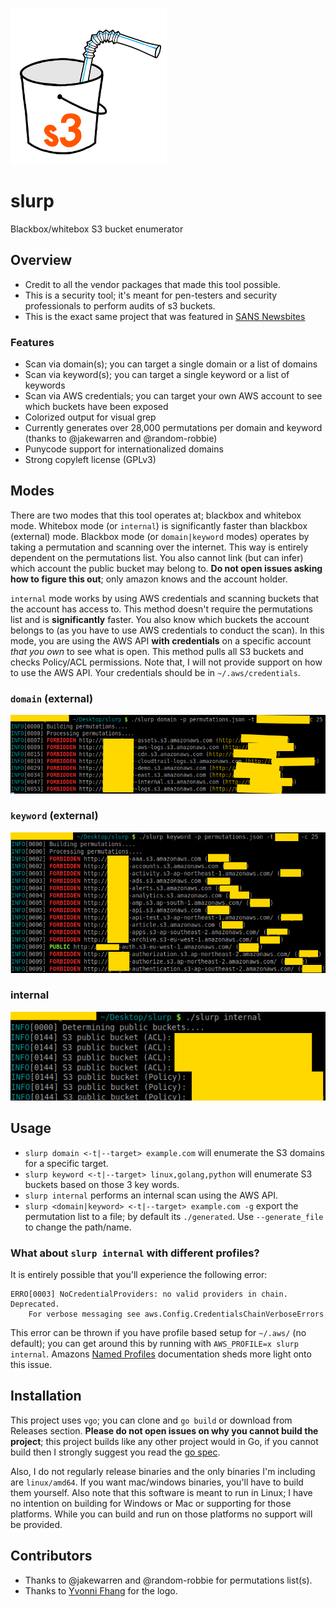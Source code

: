 ![slurp](./docs/slurp-250.png)

# slurp
Blackbox/whitebox S3 bucket enumerator

## Overview
- Credit to all the vendor packages that made this tool possible.
- This is a security tool; it's meant for pen-testers and security professionals to perform audits of s3 buckets.
- This is the exact same project that was featured in [SANS Newsbites](https://www.sans.org/newsletters/newsbites/xix/95)

### Features
- Scan via domain(s); you can target a single domain or a list of domains
- Scan via keyword(s); you can target a single keyword or a list of keywords
- Scan via AWS credentials; you can target your own AWS account to see which buckets have been exposed
- Colorized output for visual grep
- Currently generates over 28,000 permutations per domain and keyword (thanks to @jakewarren and @random-robbie)
- Punycode support for internationalized domains
- Strong copyleft license (GPLv3)

## Modes
There are two modes that this tool operates at; blackbox and whitebox mode. Whitebox mode (or `internal`) is significantly faster than blackbox (external) mode. Blackbox mode (or `domain|keyword` modes) operates by taking a permutation and scanning over the internet. This way is entirely dependent on the permutations list. You also cannot link (but can infer) which account the public bucket may belong to. **Do not open issues asking how to figure this out**; only amazon knows and the account holder.

`internal` mode works by using AWS credentials and scanning buckets that the account has access to. This method doesn't require the permutations list and is **significantly** faster. You also know which buckets the account belongs to (as you have to use AWS credentials to conduct the scan). In this mode, you are using the AWS API **with credentials** on a specific account *that you own* to see what is open. This method pulls all S3 buckets and checks Policy/ACL permissions. Note that, I will not provide support on how to use the AWS API. Your credentials should be in `~/.aws/credentials`.

### `domain` (external)
![domain-scan](./docs/domain.png)

### `keyword` (external)
![keyword-scan](./docs/keywords.png)

### internal
![internal-scan](./docs/internal.png)

## Usage
- `slurp domain <-t|--target> example.com` will enumerate the S3 domains for a specific target.
- `slurp keyword <-t|--target> linux,golang,python` will enumerate S3 buckets based on those 3 key words.
- `slurp internal` performs an internal scan using the AWS API.
- `slurp <domain|keyword> <-t|--target> example.com -g` export the permutation list to a file; by default its `./generated`. Use `--generate_file` to change the path/name.

### What about `slurp internal` with different profiles?
It is entirely possible that you'll experience the following error:

```
ERRO[0003] NoCredentialProviders: no valid providers in chain. Deprecated.
	For verbose messaging see aws.Config.CredentialsChainVerboseErrors
```

This error can be thrown if you have profile based setup for `~/.aws/` (no default); you can get around this by running with `AWS_PROFILE=x slurp internal`. Amazons [Named Profiles](https://docs.aws.amazon.com/cli/latest/userguide/cli-configure-profiles.html) documentation sheds more light onto this issue.

## Installation
This project uses `vgo`; you can clone and `go build` or download from Releases section. **Please do not open issues on why you cannot build the project**; this project builds like any other project would in Go, if you cannot build then I strongly suggest you read the [go spec](https://golang.org/ref/spec).

Also, I do not regularly release binaries and the only binaries I'm including are `linux/amd64`. If you want mac/windows binaries, you'll have to build them yourself. Also note that this software is meant to run in Linux; I have no intention on building for Windows or Mac or supporting for those platforms. While you can build and run on those platforms no support will be provided.

## Contributors
- Thanks to @jakewarren and @random-robbie for permutations list(s).
- Thanks to [Yvonni Fhang](https://www.instagram.com/yvonnifhang/) for the logo.
